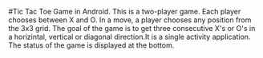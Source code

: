 #Tic Tac Toe Game in Android.
This is a two-player game. Each player chooses between X and O. In a move, a player chooses any
position from the 3x3 grid. The goal of the game is to get three consecutive X's or O's in a horizintal,
vertical or diagonal direction.It is a single activity application. The status of the game is displayed
at the bottom.

